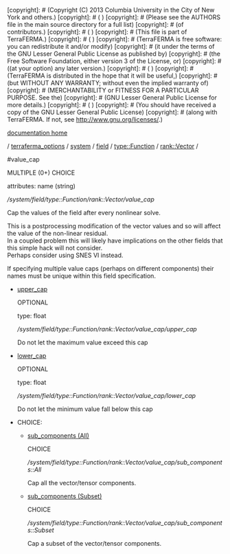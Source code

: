 [copyright]: # (Copyright (C) 2013 Columbia University in the City of New York and others.)
[copyright]: # ( )
[copyright]: # (Please see the AUTHORS file in the main source directory for a full list)
[copyright]: # (of contributors.)
[copyright]: # ( )
[copyright]: # (This file is part of TerraFERMA.)
[copyright]: # ( )
[copyright]: # (TerraFERMA is free software: you can redistribute it and/or modify)
[copyright]: # (it under the terms of the GNU Lesser General Public License as published by)
[copyright]: # (the Free Software Foundation, either version 3 of the License, or)
[copyright]: # ((at your option) any later version.)
[copyright]: # ( )
[copyright]: # (TerraFERMA is distributed in the hope that it will be useful,)
[copyright]: # (but WITHOUT ANY WARRANTY; without even the implied warranty of)
[copyright]: # (MERCHANTABILITY or FITNESS FOR A PARTICULAR PURPOSE. See the)
[copyright]: # (GNU Lesser General Public License for more details.)
[copyright]: # ( )
[copyright]: # (You should have received a copy of the GNU Lesser General Public License)
[copyright]: # (along with TerraFERMA. If not, see <http://www.gnu.org/licenses/>.)

[documentation home](Documentation)

/ [terraferma_options](../../../../../terraferma_options) / [system](../../../../system) / [field](../../../field) / [type::Function](../../type__Function) / [rank::Vector](../rank__Vector) /

#value_cap

MULTIPLE (0+) CHOICE 

attributes: name (string) 

*/system/field/type::Function/rank::Vector/value_cap*

Cap the values of the field after every nonlinear solve.

This is a postprocessing modification of the vector values and so will affect the value of the non-linear residual.  
In a coupled problem this will likely have implications on the other fields that this simple hack will not consider.  
Perhaps consider using SNES VI instead.

If specifying multiple value caps (perhaps on different components) their names must be unique within this field specification.

* [upper_cap](value_cap/upper_cap "child")

    OPTIONAL 

    type: float

    */system/field/type::Function/rank::Vector/value_cap/upper_cap*

    Do not let the maximum value exceed this cap

* [lower_cap](value_cap/lower_cap "child")

    OPTIONAL 

    type: float

    */system/field/type::Function/rank::Vector/value_cap/lower_cap*

    Do not let the minimum value fall below this cap

* CHOICE:
    * [sub_components (All)](value_cap/sub_components__All "child")

        CHOICE 

        */system/field/type::Function/rank::Vector/value_cap/sub_components::All*

        Cap all the vector/tensor components.

    * [sub_components (Subset)](value_cap/sub_components__Subset "child")

        CHOICE 

        */system/field/type::Function/rank::Vector/value_cap/sub_components::Subset*

        Cap a subset of the vector/tensor components.

[autogenerated]: # (This file was automatically generated from the schema file:/home/cwilson/repos/github/TerraFERMA/TerraFERMA/buckettools/schemas/function.rng.)


